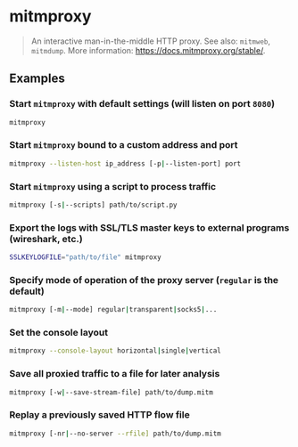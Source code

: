 # mitmproxy

> An interactive man-in-the-middle HTTP proxy. See also: `mitmweb`, `mitmdump`. More information: <https://docs.mitmproxy.org/stable/>.

## Examples

### Start `mitmproxy` with default settings (will listen on port `8080`)

```bash
mitmproxy
```

### Start `mitmproxy` bound to a custom address and port

```bash
mitmproxy --listen-host ip_address [-p|--listen-port] port
```

### Start `mitmproxy` using a script to process traffic

```bash
mitmproxy [-s|--scripts] path/to/script.py
```

### Export the logs with SSL/TLS master keys to external programs (wireshark, etc.)

```bash
SSLKEYLOGFILE="path/to/file" mitmproxy
```

### Specify mode of operation of the proxy server (`regular` is the default)

```bash
mitmproxy [-m|--mode] regular|transparent|socks5|...
```

### Set the console layout

```bash
mitmproxy --console-layout horizontal|single|vertical
```

### Save all proxied traffic to a file for later analysis

```bash
mitmproxy [-w|--save-stream-file] path/to/dump.mitm
```

### Replay a previously saved HTTP flow file

```bash
mitmproxy [-nr|--no-server --rfile] path/to/dump.mitm
```
